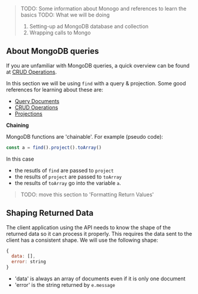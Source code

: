 > TODO: Some information about Monogo and references to learn the basics
> TODO: What we will be doing
> 1. Setting-up ad MongoDB database and collection
> 2. Wrapping calls to Mongo


## About MongoDB queries
If you are unfamiliar with MongoDB queries, a quick overview can be found at [CRUD Operations](http://mongodb.github.io/node-mongodb-native/3.2/tutorials/crud/).

In this section we will be using `find` with a query & projection. Some good references for learning about these are:
- [Query Documents](https://docs.mongodb.com/manual/tutorial/query-documents/index.html)
- [CRUD Operations](http://mongodb.github.io/node-mongodb-native/3.2/tutorials/crud/)
- [Projections](http://mongodb.github.io/node-mongodb-native/3.2/tutorials/projections/)

**Chaining**

MongoDB functions are 'chainable'. For example (pseudo code):
```js
const a = find().project().toArray()
```
In this case
- the resutls of `find` are passed to `project`
- the results of `project` are passed to `toArray`
- the results of `toArray` go into the variable `a`.



> TODO: move this section to 'Formatting Return Values'
## Shaping Returned Data
The client application using the API needs to know the shape of the returned data so it can process it properly. This requires the data sent to the client has a consistent shape. We will use the following shape:
```js
{
  data: [],
  error: string
}
```
- 'data' is always an array of documents even if it is only one document
- 'error' is the string returned by `e.message`
